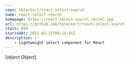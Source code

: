 ```yaml
---
repo: tbleckert/react-select-search
name: react-select-search
homepage: https://react-select-search.vercel.app
url: https://github.com/tbleckert/react-select-search
stars: 688
starredAt: 2021-02-13T00:14:45Z
description: |-
    ⚡️ Lightweight select component for React
---
```


[object Object]
